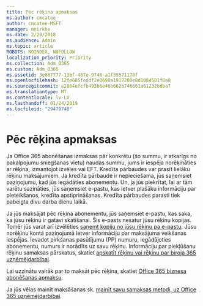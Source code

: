```yaml
---
title: Pēc rēķina apmaksas
ms.author: cmcatee
author: cmcatee-MSFT
manager: mnirkhe
ms.date: 2/28/2018
ms.audience: Admin
ms.topic: article
ROBOTS: NOINDEX, NOFOLLOW
localization_priority: Priority
ms.collection: Adm_O365
ms.custom: Adm_O365
ms.assetid: 3e687777-13bf-467e-9746-a1f35571178f
ms.openlocfilehash: 12fe685feddf2e0698a1917200e8d1084501f8a8
ms.sourcegitcommit: e2864efcfb493b6e46b662b746661a61232bdba7
ms.translationtype: MT
ms.contentlocale: lv-LV
ms.lasthandoff: 01/24/2019
ms.locfileid: "29479740"
---
```

# <a name="pay-by-invoice"></a>Pēc rēķina apmaksas

Ja Office 365 abonēšanas izmaksas pār konkrētu (šo summu, ir atkarīgs no pakalpojumu sniegšanas vietu) naudas summu, jums ir iespēja norēķināties ar rēķina, izmantojot izvēles vai EFT. Kredīta pārbaudes var prasīt lielāku rēķinu maksājumiem. Ja kredīta pārbaude ir nepieciešama, jūs saņemsiet paziņojumu, kad jūs iegādāties abonementu. Un, ja jūs piekrītat, lai ar tām varētu sazināties, jūs saņemsiet e-pastu, kas ietver plašāku informāciju par pieteikšanos, kredīta apstiprināšanas. Kredīta pārbaudes parasti tiek pabeigta divu darba dienu laikā.
  
Ja jūs maksājat pēc rēķina abonementu, jūs saņemsiet e-pastu, kas saka, ka jūsu rēķinu ir gatavi skatīšanai. Šis e-pasts nesatur jūsu rēķinu kopijas. Tomēr jūs varat arī izvēlēties [saņemt kopiju no jūsu rēķinu pa e-pastu](https://support.office.com/article/734f4aab-df2d-4e9b-8cb1-691910bde216). Jūsu norēķinu konta paziņojumā ietver informāciju par maksājuma veikšanas iespējas. Ievadot pirkšanas pasūtījumu (PP) numuru, iegādājoties abonementu, numurs ir norādīts uz savu rēķinu. Informāciju par piekļūšanu rēķinu samaksas pārskatus, skatiet [apskatīt rēķinu vai rēķinu par biroja 365 uzņēmējdarbībai](https://support.office.com/article/2ae3ea58-4fce-4592-91d6-46e9ae3ec218).
  
Lai uzzinātu vairāk par to maksāt pēc rēķina, skatiet [Office 365 biznesa abonēšanas apmaksu](https://support.office.com/article/734f4aab-df2d-4e9b-8cb1-691910bde216).
  
Ja jūs vēlas mainīt maksāšanas sk. [mainīt savu samaksas metodi, uz Office 365 uzņēmējdarbībai](https://support.office.com/article/8652f539-3123-4a8f-b9bd-6aa2f0e0372d).
  

